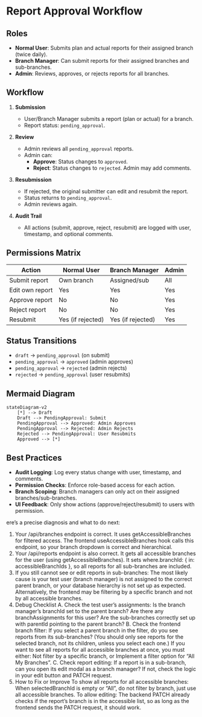 # Report Approval Workflow

## Roles

- **Normal User**: Submits plan and actual reports for their assigned branch (twice daily).
- **Branch Manager**: Can submit reports for their assigned branches and sub-branches.
- **Admin**: Reviews, approves, or rejects reports for all branches.

## Workflow

1. **Submission**
   - User/Branch Manager submits a report (plan or actual) for a branch.
   - Report status: `pending_approval`.

2. **Review**
   - Admin reviews all `pending_approval` reports.
   - Admin can:
     - **Approve**: Status changes to `approved`.
     - **Reject**: Status changes to `rejected`. Admin may add comments.

3. **Resubmission**
   - If rejected, the original submitter can edit and resubmit the report.
   - Status returns to `pending_approval`.
   - Admin reviews again.

4. **Audit Trail**
   - All actions (submit, approve, reject, resubmit) are logged with user, timestamp, and optional comments.

## Permissions Matrix

| Action         | Normal User | Branch Manager | Admin      |
|----------------|-------------|---------------|------------|
| Submit report  | Own branch  | Assigned/sub  | All        |
| Edit own report| Yes         | Yes           | Yes        |
| Approve report | No          | No            | Yes        |
| Reject report  | No          | No            | Yes        |
| Resubmit       | Yes (if rejected) | Yes (if rejected) | Yes        |

## Status Transitions

- `draft` → `pending_approval` (on submit)
- `pending_approval` → `approved` (admin approves)
- `pending_approval` → `rejected` (admin rejects)
- `rejected` → `pending_approval` (user resubmits)

## Mermaid Diagram

```mermaid
stateDiagram-v2
    [*] --> Draft
    Draft --> PendingApproval: Submit
    PendingApproval --> Approved: Admin Approves
    PendingApproval --> Rejected: Admin Rejects
    Rejected --> PendingApproval: User Resubmits
    Approved --> [*]
```

## Best Practices

- **Audit Logging**: Log every status change with user, timestamp, and comments.
- **Permission Checks**: Enforce role-based access for each action.
- **Branch Scoping**: Branch managers can only act on their assigned branches/sub-branches.
- **UI Feedback**: Only show actions (approve/reject/resubmit) to users with permission.


ere’s a precise diagnosis and what to do next:

1. Your /api/branches endpoint is correct.
It uses getAccessibleBranches for filtered access.
The frontend useAccessibleBranches hook calls this endpoint, so your branch dropdown is correct and hierarchical.
2. Your /api/reports endpoint is also correct.
It gets all accessible branches for the user (using getAccessibleBranches).
It sets where.branchId: { in: accessibleBranchIds }, so all reports for all sub-branches are included.
3. If you still cannot see or edit reports in sub-branches:
The most likely cause is your test user (branch manager) is not assigned to the correct parent branch, or your database hierarchy is not set up as expected.
Alternatively, the frontend may be filtering by a specific branch and not by all accessible branches.
4. Debug Checklist
A. Check the test user’s assignments:
Is the branch manager’s branchId set to the parent branch?
Are there any branchAssignments for this user?
Are the sub-branches correctly set up with parentId pointing to the parent branch?
B. Check the frontend branch filter:
If you select a parent branch in the filter, do you see reports from its sub-branches? (You should only see reports for the selected branch, not its children, unless you select each one.)
If you want to see all reports for all accessible branches at once, you must either:
Not filter by a specific branch, or
Implement a filter option for “All My Branches”.
C. Check report editing:
If a report is in a sub-branch, can you open its edit modal as a branch manager? If not, check the logic in your edit button and PATCH request.
5. How to Fix or Improve
To show all reports for all accessible branches:
When selectedBranchId is empty or “All”, do not filter by branch, just use all accessible branches.
To allow editing:
The backend PATCH already checks if the report’s branch is in the accessible list, so as long as the frontend sends the PATCH request, it should work.
